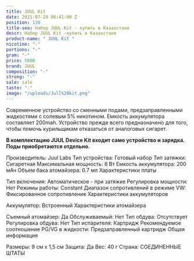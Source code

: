 ```yaml
---
title: JUUL Kit
date: 2021-07-29 06:41:00 Z
position: 130
title-seo: Набор JUUL Kit - купить в Казахстане
descr: Набор JUUL Kit -купить в Казахстане
product-name: " JUUL Kit "
nicotine: "-"
portions: "-"
gram: "-"
price: 5000
brand: JUUL
composition: "-"
strong: "-"
sale: sale
taste: "-"
image: "/uploads/Jull%20kit.png"
---
```


Cовременное устройство со сменными подами, предзаправленными жидкостями с солевым 5% никотином. Емкость аккумулятора составляет 200mah. Устройство прежде всего предназначено для того, чтобы помочь курильщикам отказаться от аналоговых сигарет.

**В комплектацию JUUL Device Kit входит само устройство и зарядка. Поды приобретаются отдельно.**


Производитель:
Juul Labs
Тип устройства:
Готовый набор
Тип затяжки:
Сигаретная
Максимальная мощность:
8 Вт
Емкость аккумулятора:
200 мАч
Объем бака атомайзера:
0.7 мл
Характеристики платы

Тип включения:
Автоматическое - при затяжке
Регулировка мощности:
Нет
Режимы работы:
Constant
Диапазон сопротивлений в режиме VW:
Фиксированное сопротивление
Характеристики аккумуляторов

Аккумулятор:
Встроенный
Характеристики атомайзера

Съемный атомайзер:
Да
Обслуживаемый:
Нет
Тип обдува:
Отсутствует
Регулировка обдува:
Нет
Тип испарителя:
Картридж
Рекомендуемое соотношение PG/VG в жидкости:
Предзаправленный картридж
Общая информация

Размеры:
9 см х 1,5 см
Защита:
Да
Вес:
40 г
Страна:
СОЕДИНЕННЫЕ ШТАТЫ